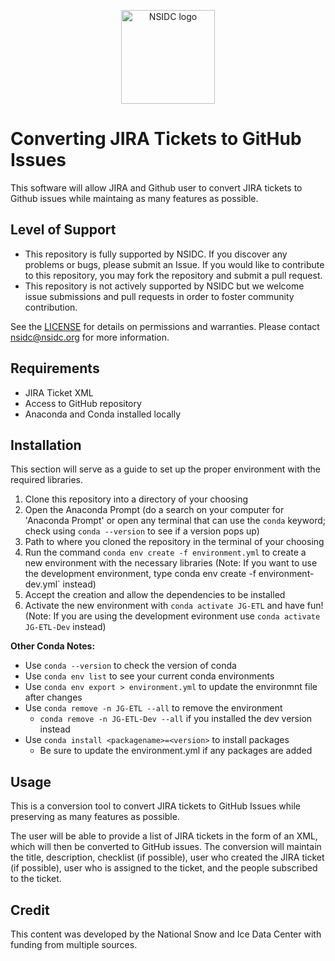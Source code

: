 <p align="center">
  <img alt="NSIDC logo" src="https://nsidc.org/themes/custom/nsidc/logo.svg" width="150" />
</p>


# Converting JIRA Tickets to GitHub Issues

This software will allow JIRA and Github user to convert JIRA tickets to Github issues while maintaing as many features as possible.


## Level of Support

* This repository is fully supported by NSIDC. If you discover any problems or bugs,
  please submit an Issue. If you would like to contribute to this repository, you may fork
  the repository and submit a pull request. 
* This repository is not actively supported by NSIDC but we welcome issue submissions and
  pull requests in order to foster community contribution.

See the [LICENSE](LICENSE) for details on permissions and warranties. Please contact
nsidc@nsidc.org for more information.


## Requirements

* JIRA Ticket XML
* Access to GitHub repository
* Anaconda and Conda installed locally

## Installation
This section will serve as a guide to set up the proper environment with the required libraries.

1. Clone this repository into a directory of your choosing
2. Open the Anaconda Prompt (do a search on your computer for 'Anaconda Prompt' or open any terminal that can use the `conda` keyword; check using `conda --version` to see if a version pops up)
3. Path to where you cloned the repository in the terminal of your choosing
4. Run the command `conda env create -f environment.yml` to create a new environment with the necessary libraries
    (Note: If you want to use the development environment, type conda env create -f environment-dev.yml` instead)
5. Accept the creation and allow the dependencies to be installed
6. Activate the new environment with `conda activate JG-ETL` and have fun!
    (Note: If you are using the development evironment use `conda activate JG-ETL-Dev` instead)

**Other Conda Notes:**
- Use `conda --version` to check the version of conda
- Use `conda env list` to see your current conda environments
- Use `conda env export > environment.yml` to update the environmnt file after changes
- Use `conda remove -n JG-ETL --all` to remove the environment
    * `conda remove -n JG-ETL-Dev --all` if you installed the dev version instead
- Use `conda install <packagename>=<version>` to install packages
    * Be sure to update the environment.yml if any packages are added

## Usage

This is a conversion tool to convert JIRA tickets to GitHub Issues while preserving as many features as possible. 

The user will be able to provide a list of JIRA tickets in the form of an XML, which will then be converted to GitHub issues. The conversion will maintain the title, description, checklist (if possible), user who created the JIRA ticket (if possible), user who is assigned to the ticket, and the people subscribed to the ticket. 

## Credit

This content was developed by the National Snow and Ice Data Center with funding from
multiple sources.
